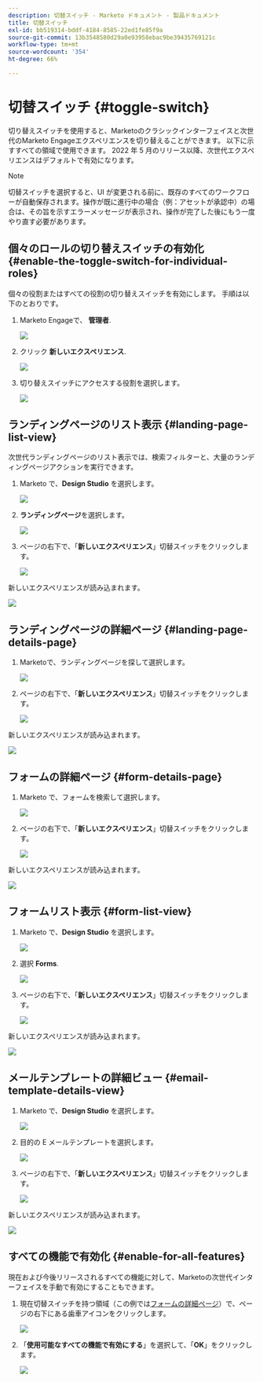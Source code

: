 ```yaml
---
description: 切替スイッチ - Marketo ドキュメント - 製品ドキュメント
title: 切替スイッチ
exl-id: bb519314-bddf-4184-8585-22ed1fe85f9a
source-git-commit: 13b3548580d29a0e93958ebac9be39435769121c
workflow-type: tm+mt
source-wordcount: '354'
ht-degree: 66%

---
```


# 切替スイッチ {#toggle-switch}

切り替えスイッチを使用すると、Marketoのクラシックインターフェイスと次世代のMarketo Engageエクスペリエンスを切り替えることができます。 以下に示すすべての領域で使用できます。 2022 年 5 月のリリース以降、次世代エクスペリエンスはデフォルトで有効になります。

>[!NOTE]
>
>切替スイッチを選択すると、UI が変更される前に、既存のすべてのワークフローが自動保存されます。操作が既に進行中の場合（例：アセットが承認中）の場合は、その旨を示すエラーメッセージが表示され、操作が完了した後にもう一度やり直す必要があります。

## 個々のロールの切り替えスイッチの有効化 {#enable-the-toggle-switch-for-individual-roles}

個々の役割またはすべての役割の切り替えスイッチを有効にします。 手順は以下のとおりです。

1. Marketo Engageで、 **管理者**.

   ![](assets/toggle-switch-1.png)

1. クリック **新しいエクスペリエンス**.

   ![](assets/toggle-switch-2.png)

1. 切り替えスイッチにアクセスする役割を選択します。

   ![](assets/toggle-switch-3.png)

## ランディングページのリスト表示 {#landing-page-list-view}

次世代ランディングページのリスト表示では、検索フィルターと、大量のランディングページアクションを実行できます。

1. Marketo で、**Design Studio** を選択します。

   ![](assets/toggle-switch-4.png)

1. **ランディングページ**&#x200B;を選択します。

   ![](assets/toggle-switch-5.png)

1. ページの右下で、「**新しいエクスペリエンス**」切替スイッチをクリックします。

   ![](assets/toggle-switch-6.png)

新しいエクスペリエンスが読み込まれます。

![](assets/toggle-switch-7.png)

## ランディングページの詳細ページ {#landing-page-details-page}

1. Marketoで、ランディングページを探して選択します。

   ![](assets/toggle-switch-8.png)

1. ページの右下で、「**新しいエクスペリエンス**」切替スイッチをクリックします。

   ![](assets/toggle-switch-9.png)

新しいエクスペリエンスが読み込まれます。

![](assets/toggle-switch-10.png)

## フォームの詳細ページ {#form-details-page}

1. Marketo で、フォームを検索して選択します。

   ![](assets/toggle-switch-11.png)

1. ページの右下で、「**新しいエクスペリエンス**」切替スイッチをクリックします。

   ![](assets/toggle-switch-12.png)

新しいエクスペリエンスが読み込まれます。

![](assets/toggle-switch-13.png)

## フォームリスト表示 {#form-list-view}

1. Marketo で、**Design Studio** を選択します。

   ![](assets/toggle-switch-14.png)

1. 選択 **Forms**.

   ![](assets/toggle-switch-15.png)

1. ページの右下で、「**新しいエクスペリエンス**」切替スイッチをクリックします。

   ![](assets/toggle-switch-16.png)

新しいエクスペリエンスが読み込まれます。

![](assets/toggle-switch-17.png)

## メールテンプレートの詳細ビュー {#email-template-details-view}

1. Marketo で、**Design Studio** を選択します。

   ![](assets/toggle-switch-18.png)

1. 目的の E メールテンプレートを選択します。

   ![](assets/toggle-switch-19.png)

1. ページの右下で、「**新しいエクスペリエンス**」切替スイッチをクリックします。

   ![](assets/toggle-switch-20.png)

新しいエクスペリエンスが読み込まれます。

![](assets/toggle-switch-21.png)

## すべての機能で有効化 {#enable-for-all-features}

現在および今後リリースされるすべての機能に対して、Marketoの次世代インターフェイスを手動で有効にすることもできます。

1. 現在切替スイッチを持つ領域（この例では[フォームの詳細ページ](#form-details-page)）で、ページの右下にある歯車アイコンをクリックします。

   ![](assets/toggle-switch-22.png)

1. 「**使用可能なすべての機能で有効にする**」を選択して、「**OK**」をクリックします。

   ![](assets/toggle-switch-23.png)
